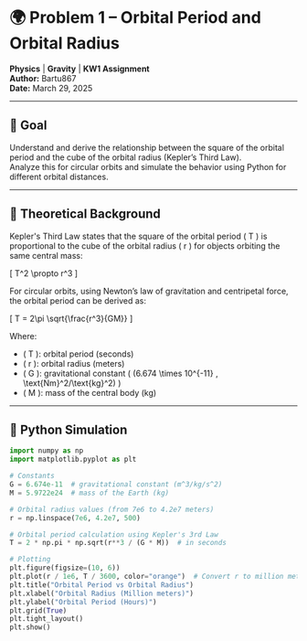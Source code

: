 # 🌍 Problem 1 – Orbital Period and Orbital Radius

**Physics** | **Gravity** | **KW1 Assignment**  
**Author:** Bartu867  
**Date:** March 29, 2025

---

## 🎯 Goal

Understand and derive the relationship between the square of the orbital period and the cube of the orbital radius (Kepler’s Third Law).  
Analyze this for circular orbits and simulate the behavior using Python for different orbital distances.

---

## 📘 Theoretical Background

Kepler's Third Law states that the square of the orbital period \( T \) is proportional to the cube of the orbital radius \( r \) for objects orbiting the same central mass:

\[
T^2 \propto r^3
\]

For circular orbits, using Newton’s law of gravitation and centripetal force, the orbital period can be derived as:

\[
T = 2\pi \sqrt{\frac{r^3}{GM}}
\]

Where:  
- \( T \): orbital period (seconds)  
- \( r \): orbital radius (meters)  
- \( G \): gravitational constant \( (6.674 \times 10^{-11} \, \text{Nm}^2/\text{kg}^2) \)  
- \( M \): mass of the central body (kg)

---

## 🧪 Python Simulation

```python
import numpy as np
import matplotlib.pyplot as plt

# Constants
G = 6.674e-11  # gravitational constant (m^3/kg/s^2)
M = 5.9722e24  # mass of the Earth (kg)

# Orbital radius values (from 7e6 to 4.2e7 meters)
r = np.linspace(7e6, 4.2e7, 500)

# Orbital period calculation using Kepler's 3rd Law
T = 2 * np.pi * np.sqrt(r**3 / (G * M))  # in seconds

# Plotting
plt.figure(figsize=(10, 6))
plt.plot(r / 1e6, T / 3600, color="orange")  # Convert r to million meters, T to hours
plt.title("Orbital Period vs Orbital Radius")
plt.xlabel("Orbital Radius (Million meters)")
plt.ylabel("Orbital Period (Hours)")
plt.grid(True)
plt.tight_layout()
plt.show()
